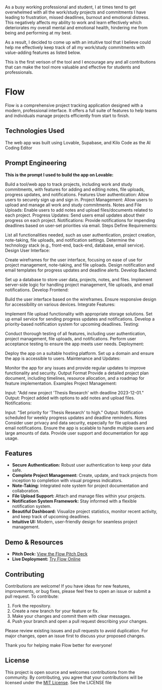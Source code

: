 As a busy working professional and student, I at times tend to get overwhelmed with all the work/study projects and commitments I have leading to frustration, missed deadlines, burnout and emotional distress. This negatively affects my ability to work and learn effectively which deteriorates my overall mental and emotional health, hindering me from being and performing at my best.

As a result, I decided to come up with an intuitive tool that I believe could help me effectively keep track of all my work/study commitments with value-adding features as listed below.

This is the first verison of the tool and I encourage any and all contributions that can make the tool more valuable and effective for students and professionals.

# Flow

Flow is a comprehensive project tracking application designed with a modern, professional interface. It offers a full suite of features to help teams and individuals manage projects efficiently from start to finish.

## Technologies Used

The web app was built using Lovable, Supabase, and Kilo Code as the AI Coding Editor


## Prompt Engineering

**This is the prompt I used to build the app on Lovable:**

Build a tool/web app to track projects, including work and study commitments, with features for adding and editing notes, file uploads, progress updates, and notifications.
Features
User authentication: Allow users to securely sign up and sign in.
Project Management: Allow users to upload and manage all work and study commitments.
Notes and File Uploads: Enable users to add notes and upload files/documents related to each project.
Progress Updates: Send users email updates about their progress on each project.
Notifications: Provide notifications for impending deadlines based on user-set priorities via email.
Steps
Define Requirements:


List all functionalities needed, such as user authentication, project creation, note-taking, file uploads, and notification settings.
Determine the technology stack (e.g., front-end, back-end, database, email service).
Design User Interface:


Create wireframes for the user interface, focusing on ease of use for project management, note-taking, and file uploads.
Design notification and email templates for progress updates and deadline alerts.
Develop Backend:


Set up a database to store user data, projects, notes, and files.
Implement server-side logic for handling project management, file uploads, and email notifications.
Develop Frontend:


Build the user interface based on the wireframes.
Ensure responsive design for accessibility on various devices.
Integrate Features:


Implement file upload functionality with appropriate storage solutions.
Set up email service for sending progress updates and notifications.
Develop a priority-based notification system for upcoming deadlines.
Testing:


Conduct thorough testing of all features, including user authentication, project management, file uploads, and notifications.
Perform user acceptance testing to ensure the app meets user needs.
Deployment:


Deploy the app on a suitable hosting platform.
Set up a domain and ensure the app is accessible to users.
Maintenance and Updates:


Monitor the app for any issues and provide regular updates to improve functionality and security.
Output Format
Provide a detailed project plan document, including timelines, resource allocation, and a roadmap for feature implementation.
Examples
Project Management:


Input: "Add new project 'Thesis Research' with deadline 2023-12-01."
Output: Project added with options to add notes and upload files.
Notifications:


Input: "Set priority for 'Thesis Research' to high."
Output: Notification scheduled for weekly progress updates and deadline reminders.
Notes
Consider user privacy and data security, especially for file uploads and email notifications.
Ensure the app is scalable to handle multiple users and large amounts of data.
Provide user support and documentation for app usage.



## Features

- **Secure Authentication:** Robust user authentication to keep your data safe.
- **Complete Project Management:** Create, update, and track projects from inception to completion with visual progress indicators.
- **Note-Taking:** Integrated note system for project documentation and collaboration.
- **File Upload Support:** Attach and manage files within your projects.
- **Notification System Framework:** Stay informed with a flexible notification system.
- **Beautiful Dashboard:** Visualize project statistics, monitor recent activity, and keep track of upcoming deadlines.
- **Intuitive UI:** Modern, user-friendly design for seamless project management.

## Demo & Resources

- **Pitch Deck:** [View the Flow Pitch Deck](https://gamma.app/docs/Flow-Your-Ultimate-Project-Tracking-Companion-2q6lwnyg2w5k478)
- **Live Deployment:** [Try Flow Online](https://project-taskflow-theta.vercel.app/) 

## Contributing

Contributions are welcome! If you have ideas for new features, improvements, or bug fixes, please feel free to open an issue or submit a pull request. To contribute:

1. Fork the repository.
2. Create a new branch for your feature or fix.
3. Make your changes and commit them with clear messages.
4. Push your branch and open a pull request describing your changes.

Please review existing issues and pull requests to avoid duplication. For major changes, open an issue first to discuss your proposed changes.

Thank you for helping make Flow better for everyone!

## License

This project is open source and welcomes contributions from the community. By contributing, you agree that your contributions will be licensed under the [MIT License](LICENSE). See the LICENSE file